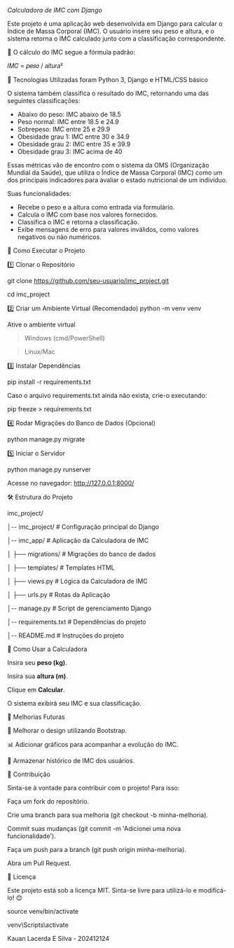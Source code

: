 *Calculadora de IMC com Django*

Este projeto é uma aplicação web desenvolvida em Django para calcular o Índice de Massa Corporal (IMC). O usuário insere seu peso e altura, 
e o sistema retorna o IMC calculado junto com a classificação correspondente.

📌 O cálculo do IMC segue a fórmula padrão:

𝐼𝑀𝐶 = 𝑝𝑒𝑠𝑜 / 𝑎𝑙𝑡𝑢𝑟𝑎²

🚀 Tecnologias Utilizadas foram Python 3, Django e HTML/CSS básico

O sistema também classifica o resultado do IMC, retornando uma das seguintes classificações:
 
- Abaixo do peso: IMC abaixo de 18.5
- Peso normal: IMC entre 18.5 e 24.9
- Sobrepeso: IMC entre 25 e 29.9
- Obesidade grau 1: IMC entre 30 e 34.9
- Obesidade grau 2: IMC entre 35 e 39.9
- Obesidade grau 3: IMC acima de 40
 
Essas métricas vão de encontro com o sistema da OMS (Organização Mundial da Saúde), que utiliza o Índice de Massa Corporal (IMC) como um dos principais indicadores para avaliar o estado nutricional de um indivíduo.

Suas funcionalidades:
 
- Recebe o peso e a altura como entrada via formulário.
- Calcula o IMC com base nos valores fornecidos.
- Classifica o IMC e retorna a classificação.
- Exibe mensagens de erro para valores inválidos, como valores negativos ou não numéricos.

📌 Como Executar o Projeto

1️⃣ Clonar o Repositório

git clone https://github.com/seu-usuario/imc_project.git

cd imc_project

2️⃣ Criar um Ambiente Virtual (Recomendado)
python -m venv venv

Ative o ambiente virtual

> Windows (cmd/PowerShell)

> Linux/Mac

3️⃣ Instalar Dependências


pip install -r requirements.txt

Caso o arquivo requirements.txt ainda não exista, crie-o executando:

pip freeze > requirements.txt


4️⃣ Rodar Migrações do Banco de Dados (Opcional)

python manage.py migrate


5️⃣ Iniciar o Servidor

python manage.py runserver

Acesse no navegador: http://127.0.0.1:8000/


🛠 Estrutura do Projeto

imc_project/

│-- imc_project/         # Configuração principal do Django

│-- imc_app/             # Aplicação da Calculadora de IMC

│   ├── migrations/      # Migrações do banco de dados

│   ├── templates/       # Templates HTML

│   ├── views.py         # Lógica da Calculadora de IMC

│   ├── urls.py          # Rotas da Aplicação

│-- manage.py            # Script de gerenciamento Django

│-- requirements.txt     # Dependências do projeto

│-- README.md            # Instruções do projeto


📌 Como Usar a Calculadora

Insira seu **peso (kg)**.

Insira sua **altura (m)**.

Clique em **Calcular**.

O sistema exibirá seu IMC e sua classificação.


📝 Melhorias Futuras


🎨 Melhorar o design utilizando Bootstrap.


📊 Adicionar gráficos para acompanhar a evolução do IMC.


📁 Armazenar histórico de IMC dos usuários.


🤝 Contribuição


Sinta-se à vontade para contribuir com o projeto! Para isso:

Faça um fork do repositório.

Crie uma branch para sua melhoria (git checkout -b minha-melhoria).

Commit suas mudanças (git commit -m 'Adicionei uma nova funcionalidade').

Faça um push para a branch (git push origin minha-melhoria).

Abra um Pull Request.

📜 Licença

Este projeto está sob a licença MIT. Sinta-se livre para utilizá-lo e modificá-lo! 😊

source venv/bin/activate

venv\Scripts\activate


Kauan Lacerda E Silva - 202412124

